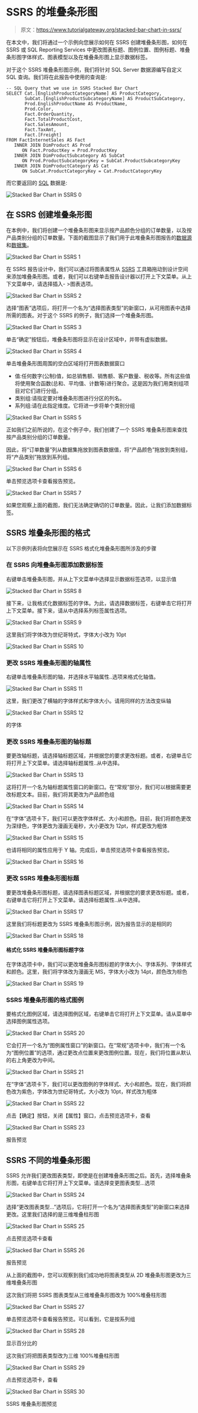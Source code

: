 # SSRS 的堆叠条形图

> 原文：<https://www.tutorialgateway.org/stacked-bar-chart-in-ssrs/>

在本文中，我们将通过一个示例向您展示如何在 SSRS 创建堆叠条形图，如何在 SSRS 或 SQL Reporting Services 中更改图表标题、图例位置、图例标题、堆叠条形图字体样式、图表模型以及在堆叠条形图上显示数据标签。

对于这个 SSRS 堆叠条形图示例，我们将针对 SQL Server 数据源编写自定义 SQL 查询。我们将在此报告中使用的查询是:

```
-- SQL Query that we use in SSRS Stacked Bar Chart
SELECT Cat.[EnglishProductCategoryName] AS ProductCategory, 
       SubCat.[EnglishProductSubcategoryName] AS ProductSubCategory, 
       Prod.EnglishProductName AS ProductName, 
       Prod.Color, 
       Fact.OrderQuantity, 
       Fact.TotalProductCost, 
       Fact.SalesAmount, 
       Fact.TaxAmt, 
       Fact.[Freight]
FROM FactInternetSales AS Fact
   INNER JOIN DimProduct AS Prod
      ON Fact.ProductKey = Prod.ProductKey
   INNER JOIN DimProductSubcategory AS SubCat
      ON Prod.ProductSubcategoryKey = SubCat.ProductSubcategoryKey 
   INNER JOIN DimProductCategory AS Cat 
      ON SubCat.ProductCategoryKey = Cat.ProductCategoryKey
```

而它要返回的 [SQL](https://www.tutorialgateway.org/sql/) 数据是:

![Stacked Bar Chart in SSRS 0](img/bc1407af2df84b6d4d577300481556b1.png)

## 在 SSRS 创建堆叠条形图

在本例中，我们将创建一个堆叠条形图来显示按产品颜色分组的订单数量，以及按产品类别分组的订单数量。下面的截图显示了我们用于此堆叠条形图报告的[数据源](https://www.tutorialgateway.org/ssrs-shared-data-source/)和[数据集](https://www.tutorialgateway.org/shared-dataset-in-ssrs/)。

![Stacked Bar Chart in SSRS 1](img/c6cb88059a388130517c64f6d10c4cfc.png)

在 SSRS 报告设计中，我们可以通过将图表属性从 [SSRS](https://www.tutorialgateway.org/ssrs/) 工具箱拖动到设计空间来添加堆叠条形图。或者，我们可以右键单击报告设计器以打开上下文菜单。从上下文菜单中，请选择插入- >图表选项。

![Stacked Bar Chart in SSRS 2](img/91202a017bf43603deeff17bb513e815.png)

选择“图表”选项后，将打开一个名为“选择图表类型”的新窗口，从可用图表中选择所需的图表。对于这个 SSRS 的例子，我们选择一个堆叠条形图。

![Stacked Bar Chart in SSRS 3](img/bfce362fc724062a4e72bc100a95f7d8.png)

单击“确定”按钮后，堆叠条形图将显示在设计区域中，并带有虚拟数据。

![Stacked Bar Chart in SSRS 4](img/2674c32954825bfd3174541ee05629e7.png)

单击堆叠条形图周围的空白区域将打开图表数据窗口

*   值:任何数字(公制)值，如总销售额、销售额、客户数量、税收等。所有这些值将使用聚合函数(总和、平均值、计数等)进行聚合。这是因为我们用类别组项目对它们进行分组。
*   类别组:请指定要对堆叠条形图进行分区的列名。
*   系列组:请在此指定维度。它将进一步将单个类别分组

![Stacked Bar Chart in SSRS 5](img/716457e158e73b255303c8d88bd87f30.png)

正如我们之前所说的，在这个例子中，我们创建了一个 SSRS 堆叠条形图来查找按产品类别分组的订单数量。

因此，将“订单数量”列从数据集拖放到图表数据值，将“产品颜色”拖放到类别组，将“产品类别”拖放到系列组。

![Stacked Bar Chart in SSRS 6](img/bebdc36f8f002df1b478390be94986c1.png)

单击预览选项卡查看报告预览。

![Stacked Bar Chart in SSRS 7](img/de72d3fd9069b2d6b2550e2ab1fbe926.png)

如果您观察上面的截图，我们无法确定确切的订单数量。因此，让我们添加数据标签。

## SSRS 堆叠条形图的格式

以下示例列表将向您展示在 SSRS 格式化堆叠条形图所涉及的步骤

### 在 SSRS 向堆叠条形图添加数据标签

右键单击堆叠条形图，并从上下文菜单中选择显示数据标签选项，以显示值

![Stacked Bar Chart in SSRS 8](img/a5377e3c6e36d8e04ac9c3eb355eec8d.png)

接下来，让我格式化数据标签的字体。为此，请选择数据标签，右键单击它将打开上下文菜单。接下来，请从中选择系列标签属性选项。

![Stacked Bar Chart in SSRS 9](img/b98e9101eed1a25d9e67137ef2adb087.png)

这里我们将字体改为世纪哥特式，字体大小改为 10pt

![Stacked Bar Chart in SSRS 10](img/0c0c82520c8170b9e2858a0f3a703a40.png)

### 更改 SSRS 堆叠条形图的轴属性

右键单击堆叠条形图的轴，并选择水平轴属性..选项来格式化轴值。

![Stacked Bar Chart in SSRS 11](img/cfd44a3d2930eb0111c4fe64b9d8706b.png)

这里，我们更改了横轴的字体样式和字体大小。请用同样的方法改变纵轴

![Stacked Bar Chart in SSRS 12](img/bbe1211354a0bc2db6c9f0a534311244.png)

的字体

### 更改 SSRS 堆叠条形图的轴标题

要更改轴标题，请选择轴标题区域，并根据您的要求更改标题。或者，右键单击它将打开上下文菜单。请选择轴标题属性..从中选择。

![Stacked Bar Chart in SSRS 13](img/9eb7713241da000c6672df2c47c29c49.png)

这将打开一个名为轴标题属性窗口的新窗口。在“常规”部分，我们可以根据需要更改标题文本。目前，我们将其更改为产品颜色组

![Stacked Bar Chart in SSRS 14](img/d8fe5d3c71f0935ab609de0deb4109d9.png)

在“字体”选项卡下，我们可以更改字体样式、大小和颜色。目前，我们将颜色更改为深绿色，字体更改为漫画无毫秒，大小更改为 12pt，样式更改为粗体

![Stacked Bar Chart in SSRS 15](img/08c4f7162a8babb32991c66864b59ccd.png)

也请将相同的属性应用于 Y 轴。完成后，单击预览选项卡查看报告预览。

![Stacked Bar Chart in SSRS 16](img/0f22260aece61f28481d0570246efd2b.png)

### 更改 SSRS 堆叠条形图标题

要更改堆叠条形图标题，请选择图表标题区域，并根据您的要求更改标题。或者，右键单击它将打开上下文菜单。请选择标题属性..从中选择。

![Stacked Bar Chart in SSRS 17](img/669afd056f9045f2b2e97dfb8ef9e30c.png)

这里我们将标题更改为 SSRS 堆叠条形图示例，因为报告显示的是相同的

![Stacked Bar Chart in SSRS 18](img/ad3c8d0cba9bf939a24764f99a0e4050.png)

#### 格式化 SSRS 堆叠条形图标题字体

在字体选项卡中，我们可以更改堆叠条形图标题的字体大小、字体系列、字体样式和颜色。这里，我们将字体改为漫画无 MS，字体大小改为 14pt，颜色改为棕色

![Stacked Bar Chart in SSRS 19](img/f15def9de2e57c1ed1a4816d318df866.png)

### SSRS 堆叠条形图的格式图例

要格式化图例区域，请选择图例区域，右键单击它将打开上下文菜单。请从菜单中选择图例属性选项。

![Stacked Bar Chart in SSRS 20](img/46092e23d3485ac08868254566ef62f1.png)

它会打开一个名为“图例属性窗口”的新窗口。在“常规”选项卡中，我们有一个名为“图例位置”的选项，通过更改点位置来更改图例位置。现在，我们将位置从默认的右上角更改为中间。

![Stacked Bar Chart in SSRS 21](img/3da1d665b13413f9d97f1be6270655dc.png)

在“字体”选项卡下，我们可以更改图例的字体样式、大小和颜色。现在，我们将颜色改为紫色，字体改为世纪哥特式，大小改为 10pt，样式改为粗体

![Stacked Bar Chart in SSRS 22](img/7ba2481aa9d9033f585dd9b1570f0eb9.png)

点击【确定】按钮，关闭【属性】窗口，点击预览选项卡，查看

![Stacked Bar Chart in SSRS 23](img/91743ddc5ef0b5bd10be1f787ee8a37c.png)

报告预览

## SSRS 不同的堆叠条形图

SSRS 允许我们更改图表类型，即使是在创建堆叠条形图之后。首先，选择堆叠条形图，右键单击它将打开上下文菜单。请选择变更图表类型…选项

![Stacked Bar Chart in SSRS 24](img/0c9a5136280400003df42b1d242bd81c.png)

选择“更改图表类型...”选项后，它将打开一个名为“选择图表类型”的新窗口来选择更改。这里我们选择的是三维堆叠柱形图

![Stacked Bar Chart in SSRS 25](img/1e086b568b4376eca973831e0a948855.png)

点击预览选项卡查看

![Stacked Bar Chart in SSRS 26](img/acbbc7286a33f1f9fa666641457e44b4.png)

报告预览

从上面的截图中，您可以观察到我们成功地将图表类型从 2D 堆叠条形图更改为三维堆叠条形图

这次我们将把 SSRS 图表类型从三维堆叠条形图改为 100%堆叠柱形图

![Stacked Bar Chart in SSRS 27](img/1cd7fe7ce6e4bbdcf1ffadabfd4a4c8b.png)

单击预览选项卡查看报告预览。可以看到，它是按系列组

![Stacked Bar Chart in SSRS 28](img/9312b7af23d65ff2f892ba648db5b988.png)

显示百分比的

这次我们将把图表类型改为三维 100%堆叠柱形图

![Stacked Bar Chart in SSRS 29](img/4b051ba0cc56f6529e0e64e44856594e.png)

点击预览选项卡，查看

![Stacked Bar Chart in SSRS 30](img/31406d8a9a84fdf2cf0fd24f519991a4.png)

SSRS 堆叠条形图预览